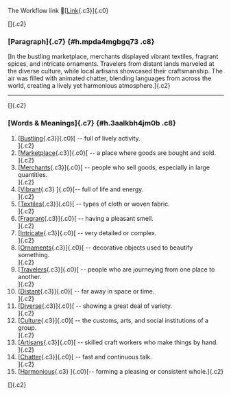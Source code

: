 The Workflow link
👏[[Link](https://www.google.com/url?q=http://www.google.com&sa=D&source=editors&ust=1755843655019973&usg=AOvVaw3eD2YPnpmKojdE2Pt541Ue){.c3}]{.c0}

[]{.c2}

### [Paragraph]{.c7} {#h.mpda4mgbgq73 .c8}

[In the bustling marketplace, merchants displayed vibrant textiles,
fragrant spices, and intricate ornaments. Travelers from distant lands
marveled at the diverse culture, while local artisans showcased their
craftsmanship. The air was filled with animated chatter, blending
languages from across the world, creating a lively yet harmonious
atmosphere.]{.c2}

------------------------------------------------------------------------

[]{.c2}

### [Words & Meanings]{.c7} {#h.3aalkbh4jm0b .c8}

1.  [[Bustling](https://www.google.com/url?q=http://www.google.com&sa=D&source=editors&ust=1755843655020683&usg=AOvVaw3FSa_PT8hglkBpqMn1UlOW){.c3}]{.c0}[ --
    full of lively activity.\
    ]{.c2}
2.  [[Marketplace](https://www.google.com/url?q=http://www.google.com&sa=D&source=editors&ust=1755843655020822&usg=AOvVaw3XsZTweVpOHwk0f1l3odVL){.c3}]{.c0}[ --
    a place where goods are bought and sold.\
    ]{.c2}
3.  [[Merchants](https://www.google.com/url?q=http://www.google.com&sa=D&source=editors&ust=1755843655020942&usg=AOvVaw0XFLqbWGPHnu__kYbZmM_j){.c3}]{.c0}[ --
    people who sell goods, especially in large quantities.\
    ]{.c2}
4.  [[Vibrant](https://www.google.com/url?q=http://www.google.com&sa=D&source=editors&ust=1755843655021095&usg=AOvVaw0iOEpAjSXv32WEIfi0iwYI){.c3}
    ]{.c0}[-- full of life and energy.\
    ]{.c2}
5.  [[Textiles](https://www.google.com/url?q=http://www.google.com&sa=D&source=editors&ust=1755843655021190&usg=AOvVaw3oNF3NqReU2VxwMemFV47u){.c3}]{.c0}[ --
    types of cloth or woven fabric.\
    ]{.c2}
6.  [[Fragrant](https://www.google.com/url?q=http://www.google.com&sa=D&source=editors&ust=1755843655021287&usg=AOvVaw1K5ETnN7s4Uup9Cyxe9Umn){.c3}]{.c0}[ --
    having a pleasant smell.\
    ]{.c2}
7.  [[Intricate](https://www.google.com/url?q=http://www.google.com&sa=D&source=editors&ust=1755843655021382&usg=AOvVaw34GkKYxg220cacuRBSFN-2){.c3}]{.c0}[ --
    very detailed or complex.\
    ]{.c2}
8.  [[Ornaments](https://www.google.com/url?q=http://www.google.com&sa=D&source=editors&ust=1755843655021481&usg=AOvVaw1jUvdWkrHIqlP6qf3kzv2r){.c3}]{.c0}[ --
    decorative objects used to beautify something.\
    ]{.c2}
9.  [[Travelers](https://www.google.com/url?q=http://www.google.com&sa=D&source=editors&ust=1755843655021591&usg=AOvVaw0ixqlLaq3KMNlcntWNuOnX){.c3}]{.c0}[ --
    people who are journeying from one place to another.\
    ]{.c2}
10. [[Distant](https://www.google.com/url?q=http://www.google.com&sa=D&source=editors&ust=1755843655021732&usg=AOvVaw3qvr2KAD1T324p6o82yUR0){.c3}]{.c0}[ --
    far away in space or time.\
    ]{.c2}
11. [[Diverse](https://www.google.com/url?q=http://www.google.com&sa=D&source=editors&ust=1755843655021827&usg=AOvVaw2OBPIHUPQxiAoic3IgvB5S){.c3}]{.c0}[ --
    showing a great deal of variety.\
    ]{.c2}
12. [[Culture](https://www.google.com/url?q=http://www.google.com&sa=D&source=editors&ust=1755843655021923&usg=AOvVaw39t77lu7beAoGm4UvXlYIN){.c3}]{.c0}[ --
    the customs, arts, and social institutions of a group.\
    ]{.c2}
13. [[Artisans](https://www.google.com/url?q=http://www.google.com&sa=D&source=editors&ust=1755843655022057&usg=AOvVaw2JLtU8GqHgxxvusXHaFUXU){.c3}]{.c0}[ --
    skilled craft workers who make things by hand.\
    ]{.c2}
14. [[Chatter](https://www.google.com/url?q=http://www.google.com&sa=D&source=editors&ust=1755843655022173&usg=AOvVaw3Pcpy8KO_TnTV3EZf6G0Ca){.c3}]{.c0}[ --
    fast and continuous talk.\
    ]{.c2}
15. [[Harmonious](https://www.google.com/url?q=http://www.google.com&sa=D&source=editors&ust=1755843655022271&usg=AOvVaw16Q08K3kGtVPCsYWayfZkB){.c3}
    ]{.c0}[-- forming a pleasing or consistent whole.]{.c2}

[]{.c2}
